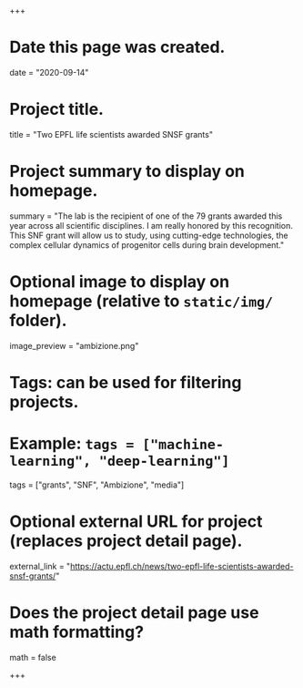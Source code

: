 +++
# Date this page was created.
date = "2020-09-14"

# Project title.
title = "Two EPFL life scientists awarded SNSF grants"

# Project summary to display on homepage.
summary = "The lab is the recipient of one of the 79 grants awarded this year across all scientific disciplines. I am really honored by this recognition. This SNF grant will allow us to study, using cutting-edge technologies, the complex cellular dynamics of progenitor cells during brain development."

# Optional image to display on homepage (relative to `static/img/` folder).
image_preview = "ambizione.png"

# Tags: can be used for filtering projects.
# Example: `tags = ["machine-learning", "deep-learning"]`
tags = ["grants", "SNF", "Ambizione", "media"]

# Optional external URL for project (replaces project detail page).
external_link = "https://actu.epfl.ch/news/two-epfl-life-scientists-awarded-snsf-grants/"

# Does the project detail page use math formatting?
math = false

+++
